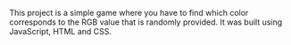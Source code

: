 This project is a simple game where you have to find which color corresponds to the RGB value that is randomly provided.
It was built using JavaScript, HTML and CSS.
